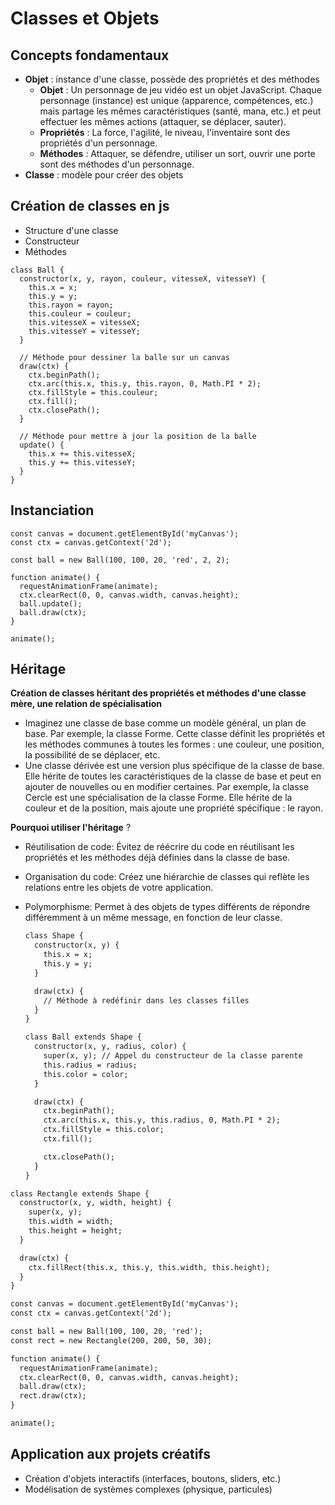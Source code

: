 # Classes et Objets

## Concepts fondamentaux

- **Objet** : instance d'une classe, possède des propriétés et des méthodes
  - **Objet** : Un personnage de jeu vidéo est un objet JavaScript. Chaque personnage (instance) est unique (apparence, compétences, etc.) mais partage les mêmes caractéristiques (santé, mana, etc.) et peut effectuer les mêmes actions (attaquer, se déplacer, sauter).
  - **Propriétés** : La force, l'agilité, le niveau, l'inventaire sont des propriétés d'un personnage.
  - **Méthodes** : Attaquer, se défendre, utiliser un sort, ouvrir une porte sont des méthodes d'un personnage.
- **Classe** : modèle pour créer des objets

## Création de classes en js

- Structure d'une classe
- Constructeur
- Méthodes

```
class Ball {
  constructor(x, y, rayon, couleur, vitesseX, vitesseY) {
    this.x = x;
    this.y = y;
    this.rayon = rayon;
    this.couleur = couleur;
    this.vitesseX = vitesseX;
    this.vitesseY = vitesseY;
  }

  // Méthode pour dessiner la balle sur un canvas
  draw(ctx) {
    ctx.beginPath();
    ctx.arc(this.x, this.y, this.rayon, 0, Math.PI * 2);
    ctx.fillStyle = this.couleur;
    ctx.fill();
    ctx.closePath();
  }

  // Méthode pour mettre à jour la position de la balle
  update() {
    this.x += this.vitesseX;
    this.y += this.vitesseY;
  }
}
```

## Instanciation

```
const canvas = document.getElementById('myCanvas');
const ctx = canvas.getContext('2d');

const ball = new Ball(100, 100, 20, 'red', 2, 2);

function animate() {
  requestAnimationFrame(animate);
  ctx.clearRect(0, 0, canvas.width, canvas.height);
  ball.update();
  ball.draw(ctx);
}

animate();
```

## Héritage

**Création de classes héritant des propriétés et méthodes d'une classe mère, une relation de spécialisation**

- Imaginez une classe de base comme un modèle général, un plan de base. Par exemple, la classe Forme. Cette classe définit les propriétés et les méthodes communes à toutes les formes : une couleur, une position, la possibilité de se déplacer, etc.
- Une classe dérivée est une version plus spécifique de la classe de base. Elle hérite de toutes les caractéristiques de la classe de base et peut en ajouter de nouvelles ou en modifier certaines. Par exemple, la classe Cercle est une spécialisation de la classe Forme. Elle hérite de la couleur et de la position, mais ajoute une propriété spécifique : le rayon.

**Pourquoi utiliser l'héritage** ?

- Réutilisation de code: Évitez de réécrire du code en réutilisant les propriétés et les méthodes déjà définies dans la classe de base.
- Organisation du code: Créez une hiérarchie de classes qui reflète les relations entre les objets de votre application.
- Polymorphisme: Permet à des objets de types différents de répondre différemment à un même message, en fonction de leur classe.

  ```apache
  class Shape {
    constructor(x, y) {
      this.x = x;
      this.y = y;
    }

    draw(ctx) {
      // Méthode à redéfinir dans les classes filles
    }
  }
  ```

  ```apache
  class Ball extends Shape {
    constructor(x, y, radius, color) {
      super(x, y); // Appel du constructeur de la classe parente
      this.radius = radius;
      this.color = color;
    }

    draw(ctx) {
      ctx.beginPath();
      ctx.arc(this.x, this.y, this.radius, 0, Math.PI * 2);
      ctx.fillStyle = this.color;
      ctx.fill();  

      ctx.closePath();
    }
  }
  ```

```apache
class Rectangle extends Shape {
  constructor(x, y, width, height) {
    super(x, y);
    this.width = width;
    this.height = height;
  }

  draw(ctx) {
    ctx.fillRect(this.x, this.y, this.width, this.height);
  }
}
```

```apache
const canvas = document.getElementById('myCanvas');
const ctx = canvas.getContext('2d');

const ball = new Ball(100, 100, 20, 'red');
const rect = new Rectangle(200, 200, 50, 30);

function animate() {
  requestAnimationFrame(animate);
  ctx.clearRect(0, 0, canvas.width, canvas.height);
  ball.draw(ctx);
  rect.draw(ctx);
}

animate();
```

## Application aux projets créatifs

- Création d'objets interactifs (interfaces, boutons, sliders, etc.)
- Modélisation de systèmes complexes (physique, particules)
